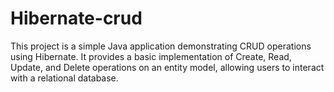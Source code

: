 # Hibernate-crud
This project is a simple Java application demonstrating CRUD operations using Hibernate. It provides a basic implementation of Create, Read, Update, and Delete operations on an entity model, allowing users to interact with a relational database.
